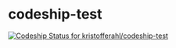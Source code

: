 # codeship-test

[![Codeship Status for kristofferahl/codeship-test](https://codeship.com/projects/6f601af0-9472-0134-71d5-3643c9f33b1e/status?branch=master)](https://codeship.com/projects/186635)
